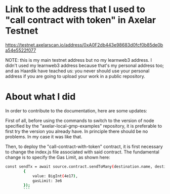 # Link to the address that I used to "call contract with token" in Axelar Testnet

https://testnet.axelarscan.io/address/0xA0F2db443e98683d0fcf0b85de0ba54e5522f077

NOTE: this is my main testnet address but no my learnweb3 address. I didn't used my learnweb3 address because that's my personal address too; and as Haardik have teached us: you never should use your personal address if you are going to upload your work in a public repository.

# About what I did

In order to contribute to the documentation, here are some updates:

First of all, before using the commands to switch to the version of node specified by the "axelar-local-gmp-examples" repository, it is preferable to first try the version you already have. In principle there should be no problems. In my case it was like that.

Then, to deploy the "call-contract-with-token" contract, it is first necessary to change the index.js file associated with said contract. The fundamental change is to specify the Gas Limit, as shown here:

```bash
const sendTx = await source.contract.sendToMany(destination.name, destination.distributionExecutable, accounts, 'aUSDC', amount,
        {
            value: BigInt(4e17),
            gasLimit: 3e6
        });
        ```
        
